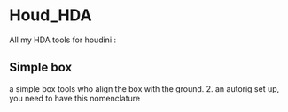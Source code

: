 # Houd_HDA
All my HDA tools for houdini : 


## Simple box

a simple box tools who align the box with the ground.
2. an autorig set up, you need to have this nomenclature 
